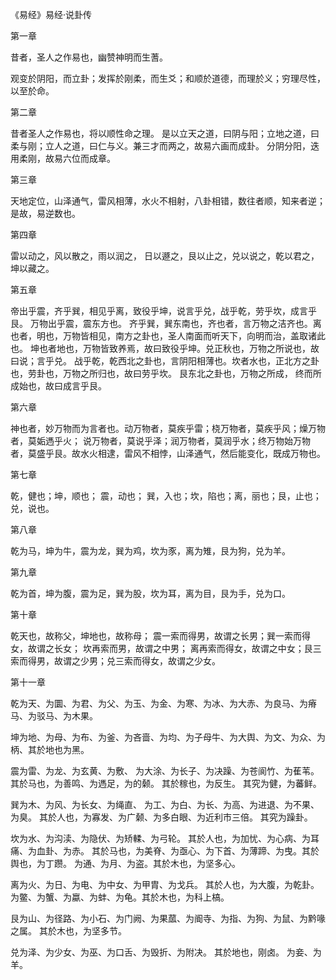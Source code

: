 《易经》易经·说卦传

第一章

昔者，圣人之作易也，幽赞神明而生蓍。

观变於阴阳，而立卦；发挥於刚柔，而生爻；和顺於道德，而理於义；穷理尽性，以至於命。

第二章

昔者圣人之作易也，将以顺性命之理。 是以立天之道，曰阴与阳；立地之道，曰柔与刚；立人之道，曰仁与义。兼三才而两之，故易六画而成卦。 分阴分阳，迭用柔刚，故易六位而成章。

第三章

天地定位，山泽通气，雷风相薄，水火不相射，八卦相错，数往者顺，知来者逆；是故，易逆数也。

第四章

雷以动之，风以散之，雨以润之， 日以遯之，艮以止之，兑以说之，乾以君之，坤以藏之。

第五章

帝出乎震，齐乎巽，相见乎离，致役乎坤，说言乎兑，战乎乾，劳乎坎，成言乎艮。 万物出乎震，震东方也。 齐乎巽，巽东南也，齐也者，言万物之洁齐也。离也者，明也，万物皆相见，南方之卦也，圣人南面而听天下，向明而治，盖取诸此也。 坤也者地也，万物皆致养焉，故曰致役乎坤。兑正秋也，万物之所说也，故曰说；言乎兑。 战乎乾，乾西北之卦也，言阴阳相薄也。坎者水也，正北方之卦也，劳卦也，万物之所归也，故曰劳乎坎。 艮东北之卦也，万物之所成， 终而所成始也，故曰成言乎艮。

第六章

神也者，妙万物而为言者也。动万物者，莫疾乎雷；桡万物者，莫疾乎风；燥万物者，莫姤遤乎火； 说万物者，莫说乎泽；润万物者，莫润乎水；终万物始万物者，莫盛乎艮。故水火相逮，雷风不相悖，山泽通气，然后能变化，既成万物也。

第七章

乾，健也；坤，顺也； 震，动也； 巽，入也；坎，陷也；离，丽也；艮，止也；兑，说也。

第八章

乾为马，坤为牛，震为龙，巽为鸡，坎为豕，离为雉，艮为狗，兑为羊。

第九章

乾为首，坤为腹，震为足，巽为股，坎为耳，离为目，艮为手，兑为口。

第十章

乾天也，故称父，坤地也，故称母； 震一索而得男，故谓之长男；巽一索而得女，故谓之长女； 坎再索而男，故谓之中男； 离再索而得女，故谓之中女；艮三索而得男，故谓之少男；兑三索而得女，故谓之少女。

第十一章

乾为天、为圜、为君、为父、为玉、为金、为寒、为冰、为大赤、为良马、为瘠马、为驳马、为木果。

坤为地、为母、为布、为釜、为吝啬、为均、为子母牛、为大舆、为文、为众、为柄、其於地也为黑。

震为雷、为龙、为玄黄、为敷、 为大涂、为长子、为决躁、为苍阆竹、为萑苇。 其於马也，为善鸣、为遤足，为的颡。 其於稼也，为反生。 其究为健，为蕃鲜。

巽为木、为风、为长女、为绳直、 为工、为白、为长、为高、为进退、为不果、为臭。 其於人也，为寡发、为广颡、为多白眼、为近利市三倍。 其究为躁卦。

坎为水、为沟渎、为隐伏、为矫輮、为弓轮。 其於人也，为加忧、为心病、为耳痛、为血卦、为赤。 其於马也，为美脊、为亟心、为下首、为薄蹄、为曳。其於舆也，为丁躜。 为通、为月、为盗。其於木也，为坚多心。

离为火、为日、为电、为中女、为甲胄、为戈兵。 其於人也，为大腹，为乾卦。 为鳖、为蟹、为蠃、为蚌、为龟。其於木也，为科上槁。

艮为山、为径路、为小石、为门阙、为果蓏、为阍寺、为指、为狗、为鼠、为黔喙之属。 其於木也，为坚多节。

兑为泽、为少女、为巫、为口舌、为毁折、为附决。 其於地也，刚卤。 为妾、为羊。

